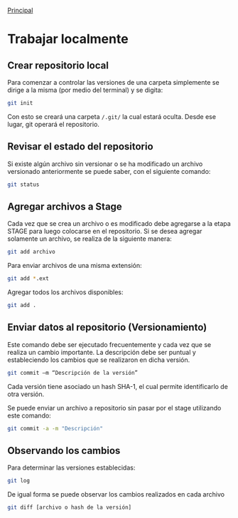 [Principal](https://github.com/UNAH-SISTEMAS/2018-1PAC-IS410)

# Trabajar localmente
## Crear repositorio local
Para comenzar a controlar las versiones de una carpeta simplemente se dirige a la misma (por medio del terminal) y se digita:
```bash
git init
```
Con esto se creará una carpeta `/.git/` la cual estará oculta. Desde ese lugar, git operará el repositorio.

## Revisar el estado del repositorio
Si existe algún archivo sin versionar o se ha modificado un archivo versionado anteriormente se puede saber, con el siguiente comando:
```bash
git status
```

## Agregar archivos a Stage
Cada vez que se crea un archivo o es modificado debe agregarse a la etapa STAGE para luego colocarse en el repositorio.
Si se desea agregar solamente un archivo, se realiza de la siguiente manera:
```bash
git add archivo
```
Para enviar archivos de una misma extensión:
```bash
git add *.ext
```

Agregar todos los archivos disponibles:
```bash
git add .
```

## Enviar datos al repositorio (Versionamiento)
Este comando debe ser ejecutado frecuentemente y cada vez que se realiza un cambio importante. 
La descripción debe ser puntual y estableciendo los cambios que se realizaron en dicha versión.
```bash
git commit –m “Descripción de la versión”
```
Cada versión tiene asociado un hash SHA-1, el cual permite identificarlo de otra versión.

Se puede enviar un archivo a repositorio sin pasar por el stage utilizando este comando:
```bash
git commit -a -m "Descripción"
```

## Observando los cambios
Para determinar las versiones establecidas:
```bash
git log
```

De igual forma se puede observar los cambios realizados en cada archivo
```bash
git diff [archivo o hash de la versión]
```